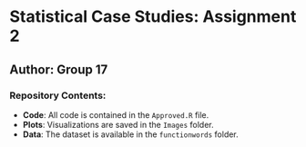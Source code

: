 # **Statistical Case Studies: Assignment 2**

## **Author**: Group 17

### **Repository Contents**:
- **Code**: All code is contained in the `Approved.R` file.
- **Plots**: Visualizations are saved in the `Images` folder.
- **Data**: The dataset is available in the `functionwords` folder.
